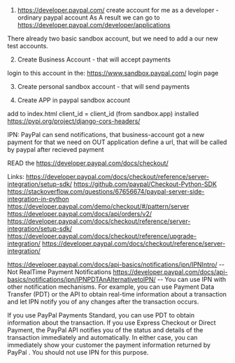 1. https://developer.paypal.com/ 
create account for me as a developer  - ordinary paypal account
As A result we can go to https://developer.paypal.com/developer/applications    



There already two basic sandbox account, but we need to add a our new test accounts.

2. Create Business  Account  - that will accept payments


login to this account in the: 
https://www.sandbox.paypal.com/ login page


3. Create personal sandbox account - that will send payments


4. Create APP in paypal sandbox account 

add to index.html client_id = client_id (from sandbox.app)
installed https://pypi.org/project/django-cors-headers/


IPN: PayPal can send notifications, that business-account got a new payment
for that we need on OUT application define a url, that will be called by paypal after recieved payment

READ the https://developer.paypal.com/docs/checkout/

Links: 
https://developer.paypal.com/docs/checkout/reference/server-integration/setup-sdk/
https://github.com/paypal/Checkout-Python-SDK
https://stackoverflow.com/questions/67656674/paypal-server-side-integration-in-python
https://developer.paypal.com/demo/checkout/#/pattern/server
https://developer.paypal.com/docs/api/orders/v2/
https://developer.paypal.com/docs/checkout/reference/server-integration/setup-sdk/
https://developer.paypal.com/docs/checkout/reference/upgrade-integration/
https://developer.paypal.com/docs/checkout/reference/server-integration/

https://developer.paypal.com/docs/api-basics/notifications/ipn/IPNIntro/ -- Not RealTime Payment Notifications
https://developer.paypal.com/docs/api-basics/notifications/ipn/IPNPDTAnAlternativetoIPN/ -- You can use IPN with other notification mechanisms. For example, you can use Payment Data Transfer (PDT) or the API to obtain real-time information about a transaction and let IPN notify you of any changes after the transaction occurs.

If you use PayPal Payments Standard, you can use PDT to obtain information about the transaction. If you use Express Checkout or Direct Payment, the PayPal API notifies you of the status and details of the transaction immediately and automatically. In either case, you can immediately show your customer the payment information returned by PayPal . You should not use IPN for this purpose.